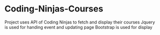 # Coding-Ninjas-Courses
Project uses API of Coding Ninjas to fetch and display their courses
Jquery is used for handing event and updating page
Bootstrap is used for display 
